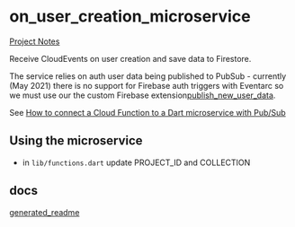 # on_user_creation_microservice

[Project Notes](https://www.notion.so/enspyrco/On-User-Creation-bff3b3391fb8405d921ce73b1d3647b8)

Receive CloudEvents on user creation and save data to Firestore.

The service relies on auth user data being published to PubSub - currently (May 2021) there is no support for Firebase auth triggers with Eventarc so we must use our the custom Firebase extension[publish_new_user_data](https://github.com/Adventures-In/publish_new_user_data_firebase_extension).

See [How to connect a Cloud Function to a Dart microservice with Pub/Sub](https://reference-material.notion.site/How-to-connect-a-Cloud-Function-to-a-Dart-microservice-with-Pub-Sub-e3ef54cbdd324d1f83c3673ddd157c26)

## Using the microservice 

- in `lib/functions.dart` update PROJECT_ID and COLLECTION

## docs 

[generated_readme](docs/generated_readme.md)
